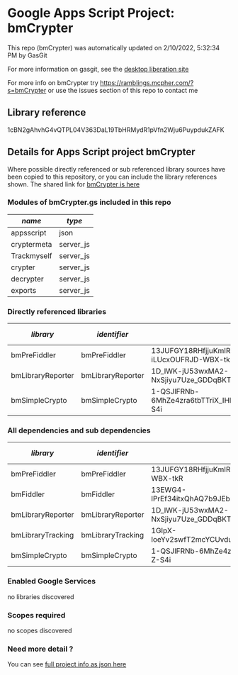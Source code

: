 # Google Apps Script Project: bmCrypter
This repo (bmCrypter) was automatically updated on 2/10/2022, 5:32:34 PM by GasGit

For more information on gasgit, see the [desktop liberation site](https://ramblings.mcpher.com/drive-sdk-and-github/migrategasgit/ "desktop liberation")

For more info on bmCrypter try https://ramblings.mcpher.com/?s=bmCrypter or use the issues section of this repo to contact me
## Library reference
1cBN2gAhvhG4vQTPL04V363DaL19TbHRMydR1pVfn2Wju6PuypdukZAFK


## Details for Apps Script project bmCrypter
Where possible directly referenced or sub referenced library sources have been copied to this repository, or you can include the library references shown. 
The shared link for [bmCrypter is here](https://script.google.com/d/1cBN2gAhvhG4vQTPL04V363DaL19TbHRMydR1pVfn2Wju6PuypdukZAFK/edit?usp=sharing "open in the GAS IDE")

### Modules of bmCrypter.gs included in this repo
*name*|*type*
--- | --- 
appsscript| json
cryptermeta| server_js
Trackmyself| server_js
crypter| server_js
decrypter| server_js
exports| server_js
### Directly referenced libraries
*library*|*identifier*|*key*|*version*|*dev mode*|*source*|
--- | --- | --- | --- | --- | --- 
bmPreFiddler| bmPreFiddler|13JUFGY18RHfjjuKmIRRfvmGlCYrEkEtN6uUm-iLUcxOUFRJD-WBX-tkR|31|no|[here](libraries/bmPreFiddler "library source")
bmLibraryReporter| bmLibraryReporter|1D_lWK-jU53wxMA2-NxSjiyu7Uze_GDDqBKTsQnCgPhyUmmSLv0bfTNPX|14|no|[here](libraries/bmLibraryReporter "library source")
bmSimpleCrypto| bmSimpleCrypto|1-QSJlFRNb-6MhZe4zra6tbTTriX_IHbZ7X3nNoFfKtlkA3DrbY-Z-S4i|5|no|[here](libraries/bmSimpleCrypto "library source")
### All dependencies and sub dependencies
*library*|*identifier*|*key*|*version*|*dev mode*|*source*|
--- | --- | --- | --- | --- | --- 
bmPreFiddler| bmPreFiddler|13JUFGY18RHfjjuKmIRRfvmGlCYrEkEtN6uUm-iLUcxOUFRJD-WBX-tkR|31|no|[here](libraries/bmPreFiddler "library source")
bmFiddler| bmFiddler|13EWG4-lPrEf34itxQhAQ7b9JEbmCBfO8uE4Mhr99CHi3Pw65oxXtq-rU|26|no|[here](libraries/bmFiddler "library source")
bmLibraryReporter| bmLibraryReporter|1D_lWK-jU53wxMA2-NxSjiyu7Uze_GDDqBKTsQnCgPhyUmmSLv0bfTNPX|0|no|[here](libraries/bmLibraryReporter "library source")
bmLibraryTracking| bmLibraryTracking|1GIpX-loeYv2swfT2mcYCUvduAXtoYdzenzIYXt4M_1YLmlN7eMrO1h_P|7|no|[here](libraries/bmLibraryTracking "library source")
bmSimpleCrypto| bmSimpleCrypto|1-QSJlFRNb-6MhZe4zra6tbTTriX_IHbZ7X3nNoFfKtlkA3DrbY-Z-S4i|5|no|[here](libraries/bmSimpleCrypto "library source")
### Enabled Google Services
no libraries discovered
### Scopes required
no scopes discovered
### Need more detail ?
You can see [full project info as json here](info.json)
